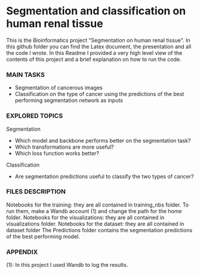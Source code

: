 # Segmentation and classification on human renal tissue

This is the Bioinformatics project "Segmentation on human renal tissue". In this github folder you can find the Latex document, the presentation and all the code I wrote.
In this Readme I provided a very high level view of the contents of this project and a brief explanation on how to run the code.

### MAIN TASKS

- Segmentation of cancerous images
- Classification on the type of cancer using the predictions of the best performing segmentation network as inputs


### EXPLORED TOPICS

Segmentation

- Which model and backbone performs better on the segmentation task?
- Which transformations are more useful?
- Which loss function works better?

Classification

- Are segmentation predictions useful to classify the two types of cancer?


### FILES DESCRIPTION

Notebooks for the training: they are all contained in training_nbs folder. To run them, make a Wandb account (1) and change the path for the home folder.
Notebooks for the visualizations: they are all contained in visualizations folder.
Notebooks for the dataset: they are all contained in dataset folder
The Predictions folder contains the segmentation predictions of the best performing model.


### APPENDIX

(1): In this project I used Wandb to log the results.

